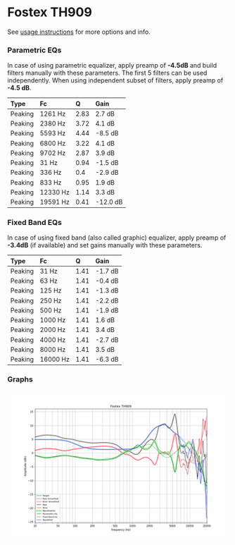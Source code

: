 # Fostex TH909
See [usage instructions](https://github.com/jaakkopasanen/AutoEq#usage) for more options and info.

### Parametric EQs
In case of using parametric equalizer, apply preamp of **-4.5dB** and build filters manually
with these parameters. The first 5 filters can be used independently.
When using independent subset of filters, apply preamp of **-4.5 dB**.

| Type    | Fc       |    Q | Gain     |
|:--------|:---------|:-----|:---------|
| Peaking | 1261 Hz  | 2.83 | 2.7 dB   |
| Peaking | 2380 Hz  | 3.72 | 4.1 dB   |
| Peaking | 5593 Hz  | 4.44 | -8.5 dB  |
| Peaking | 6800 Hz  | 3.22 | 4.1 dB   |
| Peaking | 9702 Hz  | 2.87 | 3.9 dB   |
| Peaking | 31 Hz    | 0.94 | -1.5 dB  |
| Peaking | 336 Hz   | 0.4  | -2.9 dB  |
| Peaking | 833 Hz   | 0.95 | 1.9 dB   |
| Peaking | 12330 Hz | 1.14 | 3.3 dB   |
| Peaking | 19591 Hz | 0.41 | -12.0 dB |

### Fixed Band EQs
In case of using fixed band (also called graphic) equalizer, apply preamp of **-3.4dB**
(if available) and set gains manually with these parameters.

| Type    | Fc       |    Q | Gain    |
|:--------|:---------|:-----|:--------|
| Peaking | 31 Hz    | 1.41 | -1.7 dB |
| Peaking | 63 Hz    | 1.41 | -0.4 dB |
| Peaking | 125 Hz   | 1.41 | -1.3 dB |
| Peaking | 250 Hz   | 1.41 | -2.2 dB |
| Peaking | 500 Hz   | 1.41 | -1.9 dB |
| Peaking | 1000 Hz  | 1.41 | 1.6 dB  |
| Peaking | 2000 Hz  | 1.41 | 3.4 dB  |
| Peaking | 4000 Hz  | 1.41 | -2.7 dB |
| Peaking | 8000 Hz  | 1.41 | 3.5 dB  |
| Peaking | 16000 Hz | 1.41 | -6.3 dB |

### Graphs
![](./Fostex%20TH909.png)